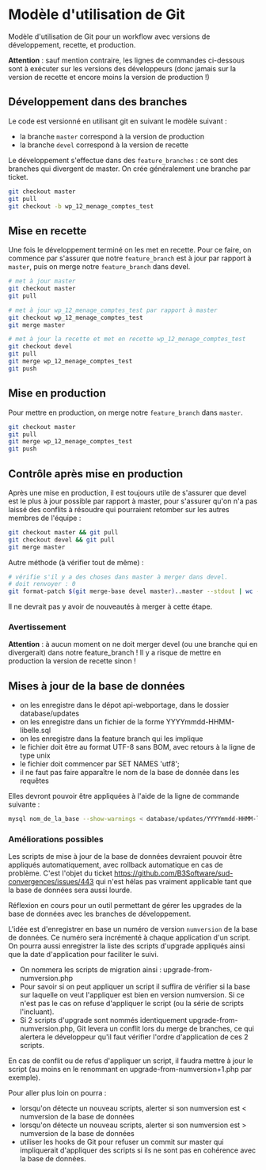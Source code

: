# Modèle d'utilisation de Git

Modèle d'utilisation de Git pour un workflow avec versions de développement, recette, et production.

__Attention__ : sauf mention contraire, les lignes de commandes ci-dessous sont à exécuter sur les versions des développeurs (donc jamais sur la version de recette et encore moins la version de production !)

## Développement dans des branches

Le code est versionné en utilisant git en suivant le modèle suivant : 
- la branche `master` correspond à la version de production
- la branche `devel` correspond à la version de recette

Le développement s'effectue dans des `feature_branches` : ce sont des branches qui divergent de master. On crée généralement une branche par ticket.

```bash
git checkout master
git pull
git checkout -b wp_12_menage_comptes_test
```

## Mise en recette

Une fois le développement terminé on les met en recette. Pour ce faire, on commence par s'assurer que notre `feature_branch` est à jour par rapport à `master`, puis on merge notre `feature_branch` dans devel.

```bash
# met à jour master
git checkout master
git pull

# met à jour wp_12_menage_comptes_test par rapport à master
git checkout wp_12_menage_comptes_test
git merge master

# met à jour la recette et met en recette wp_12_menage_comptes_test
git checkout devel
git pull
git merge wp_12_menage_comptes_test
git push
```

## Mise en production

Pour mettre en production, on merge notre `feature_branch` dans `master`.

```bash
git checkout master
git pull
git merge wp_12_menage_comptes_test
git push
```

## Contrôle après mise en production

Après une mise en production, il est toujours utile de s'assurer que devel est le plus à jour possible par rapport à master, pour s'assurer qu'on n'a pas laissé des conflits à résoudre qui pourraient retomber sur les autres membres de l'équipe : 

```bash
git checkout master && git pull
git checkout devel && git pull
git merge master
```

Autre méthode (à vérifier tout de même) : 

```bash
# vérifie s'il y a des choses dans master à merger dans devel. 
# doit renvoyer : 0
git format-patch $(git merge-base devel master)..master --stdout | wc -l
```

Il ne devrait pas y avoir de nouveautés à merger à cette étape.

### Avertissement

__Attention__ : à aucun moment on ne doit merger devel (ou une branche qui en divergerait) dans notre feature_branch ! Il y a risque de mettre en production la version de recette sinon !

## Mises à jour de la base de données

- on les enregistre dans le dépot api-webportage, dans le dossier database/updates 
- on les enregistre dans un fichier de la forme YYYYmmdd-HHMM-libelle.sql 
- on les enregistre dans la feature branch qui les implique
- le fichier doit être au format UTF-8 sans BOM, avec retours à la ligne de type unix
- le fichier doit commencer par SET NAMES 'utf8'; 
- il ne faut pas faire apparaître le nom de la base de donnée dans les requêtes

Elles devront pouvoir être appliquées à l'aide de la ligne de commande suivante : 

```bash
mysql nom_de_la_base --show-warnings < database/updates/YYYYmmdd-HHMM-libelle.sql > database/updates/YYYYmmdd-HHMM-libelle.log
```

### Améliorations possibles

Les scripts de mise à jour de la base de données devraient pouvoir être appliqués automatiquement, avec rollback automatique en cas de problème. C'est l'objet du ticket https://github.com/B3Software/sud-convergences/issues/443 qui n'est hélas pas vraiment applicable tant que la base de données sera aussi lourde.

Réflexion en cours pour un outil permettant de gérer les upgrades de la base de données avec les branches de développement.

L'idée est d'enregistrer en base un numéro de version `numversion` de la base de données. Ce numéro sera incrémenté à chaque application d'un script. On pourra aussi enregistrer la liste des scripts d'upgrade appliqués ainsi que la date d'application pour faciliter le suivi.

- On nommera les scripts de migration ainsi : upgrade-from-numversion.php 
- Pour savoir si on peut appliquer un script il suffira de vérifier si la base sur laquelle on veut l'appliquer est bien en version numversion. Si ce n'est pas le cas on refuse d'appliquer le script (ou la série de scripts l'incluant).
- Si 2 scripts d'upgrade sont nommés identiquement upgrade-from-numversion.php, Git levera un conflit lors du merge de branches, ce qui alertera le développeur qu'il faut vérifier l'ordre d'application de ces 2 scripts. 

En cas de conflit ou de refus d'appliquer un script, il faudra mettre à jour le script (au moins en le renommant en upgrade-from-numversion+1.php par exemple).

Pour aller plus loin on pourra : 
- lorsqu'on détecte un nouveau scripts, alerter si son numversion est < numversion de la base de données
- lorsqu'on détecte un nouveau scripts, alerter si son numversion est > numversion de la base de données 
- utiliser les hooks de Git pour refuser un commit sur master qui impliquerait d'appliquer des scripts si ils ne sont pas en cohérence avec la base de données.
